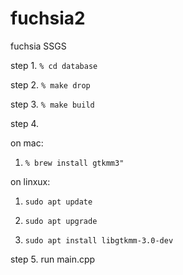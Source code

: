 # fuchsia2
fuchsia SSGS

step 1. ```% cd database```

step 2. ```% make drop```

step 3. ```% make build```

step 4. 

  on mac:
  1. ```% brew install gtkmm3"```
        
  on linxux: 
  1. ```sudo apt update```
  
  2. ```sudo apt upgrade```
  
  3. ```sudo apt install libgtkmm-3.0-dev```
        
step 5. run main.cpp


